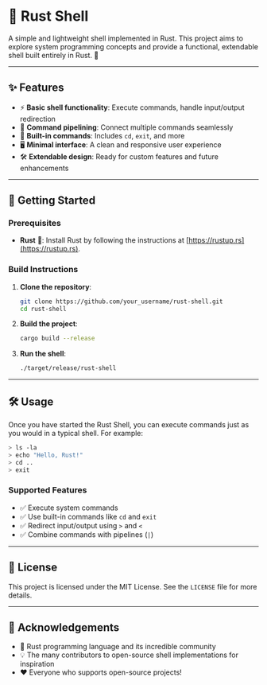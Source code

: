 # 🦀 Rust Shell

A simple and lightweight shell implemented in Rust. This project aims to explore system programming concepts and provide a functional, extendable shell built entirely in Rust. 🌟

---

## ✨ Features

- ⚡ **Basic shell functionality**: Execute commands, handle input/output redirection
- 🔗 **Command pipelining**: Connect multiple commands seamlessly
- 📂 **Built-in commands**: Includes `cd`, `exit`, and more
- 🖥️ **Minimal interface**: A clean and responsive user experience
- 🛠️ **Extendable design**: Ready for custom features and future enhancements

---

## 🚀 Getting Started

### Prerequisites

- **Rust** 🦀: Install Rust by following the instructions at [https://rustup.rs](https://rustup.rs).

### Build Instructions

1. **Clone the repository**:
   ```bash
   git clone https://github.com/your_username/rust-shell.git
   cd rust-shell
   ```

2. **Build the project**:
   ```bash
   cargo build --release
   ```

3. **Run the shell**:
   ```bash
   ./target/release/rust-shell
   ```

---

## 🛠️ Usage

Once you have started the Rust Shell, you can execute commands just as you would in a typical shell. For example:

```bash
> ls -la
> echo "Hello, Rust!"
> cd ..
> exit
```

### Supported Features

- ✅ Execute system commands
- ✅ Use built-in commands like `cd` and `exit`
- ✅ Redirect input/output using `>` and `<`
- ✅ Combine commands with pipelines (`|`)

---

## 📜 License

This project is licensed under the MIT License. See the `LICENSE` file for more details.

---

## 🙏 Acknowledgements

- 🦀 Rust programming language and its incredible community
- 💡 The many contributors to open-source shell implementations for inspiration
- ❤️ Everyone who supports open-source projects!

